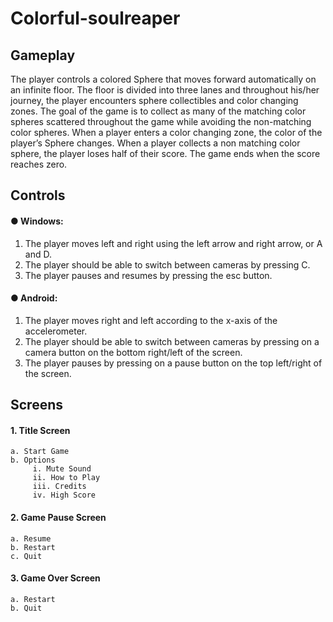 # Colorful-soulreaper

## Gameplay
The player controls a colored Sphere that moves forward automatically on an infinite
floor. The floor is divided into three lanes and throughout his/her journey, the player encounters
sphere collectibles and color changing zones. The goal of the game is to collect as many of the
matching color spheres scattered throughout the game while avoiding the non-matching color
spheres. When a player enters a color changing zone, the color of the player’s Sphere changes.
When a player collects a non matching color sphere, the player loses half of their score. The
game ends when the score reaches zero.



## Controls
#### ● Windows:
1. The player moves left and right using the left arrow and right arrow, or A and D.
2. The player should be able to switch between cameras by pressing C.
3. The player pauses and resumes by pressing the esc button.
#### ● Android:
1. The player moves right and left according to the x-axis of the accelerometer.
2. The player should be able to switch between cameras by pressing on a camera
button on the bottom right/left of the screen.
3. The player pauses by pressing on a pause button on the top left/right of the
screen.



## Screens
#### 1. Title Screen
    a. Start Game
    b. Options
         i. Mute Sound
         ii. How to Play
         iii. Credits
         iv. High Score
#### 2. Game Pause Screen
    a. Resume
    b. Restart
    c. Quit
#### 3. Game Over Screen
    a. Restart
    b. Quit


